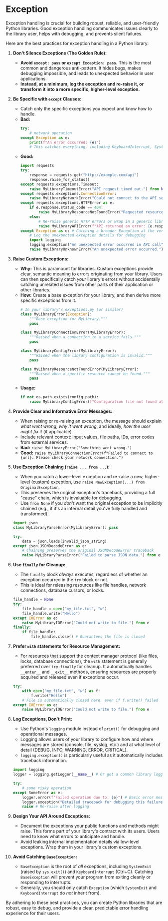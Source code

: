 # Exception

Exception handling is crucial for building robust, reliable, and user-friendly Python libraries. Good exception handling communicates issues clearly to the library user, helps with debugging, and prevents silent failures.

Here are the best practices for exception handling in a Python library:

1.  **Don't Silence Exceptions (The Golden Rule):**

      * **Avoid `except: pass` or `except Exception: pass`.** This is the most common and dangerous anti-pattern. It hides bugs, makes debugging impossible, and leads to unexpected behavior in user applications.
      * **Instead, at a minimum, log the exception and re-raise it, or transform it into a more specific, higher-level exception.**

2.  **Be Specific with `except` Clauses:**

      * Catch only the specific exceptions you expect and know how to handle.
      * **Bad:**
        ```python
        try:
            # network operation
        except Exception as e:
            print(f"An error occurred: {e}")
            # This catches everything, including KeyboardInterrupt, SystemExit, etc.
        ```
      * **Good:**
        ```python
        import requests
        try:
            response = requests.get("http://example.com/api")
            response.raise_for_status()
        except requests.exceptions.Timeout:
            raise MyLibraryTimeoutError("API request timed out.") from None
        except requests.exceptions.ConnectionError:
            raise MyLibraryNetworkError("Could not connect to the API server.") from None
        except requests.exceptions.HTTPError as e:
            if e.response.status_code == 404:
                raise MyLibraryResourceNotFoundError("Requested resource not found.") from None
            else:
                # Re-raise generic HTTP errors or wrap in a generic library error
                raise MyLibraryAPIError(f"API returned an error: {e.response.status_code}") from e
        except Exception as e: # Catching a broader Exception at the very end as a last resort
            # Log the unexpected exception details for debugging
            import logging
            logging.exception("An unexpected error occurred in API call")
            raise MyLibraryUnknownError("An unexpected error occurred.") from e
        ```

3.  **Raise Custom Exceptions:**

      * **Why:** This is paramount for libraries. Custom exceptions provide clear, semantic meaning to errors originating from your library. Users can then specifically catch *your* library's errors without accidentally catching unrelated issues from other parts of their application or other libraries.
      * **How:** Create a base exception for your library, and then derive more specific exceptions from it.
        ```python
        # In your library's exceptions.py (or similar)
        class MyLibraryError(Exception):
            """Base exception for MyLibrary."""
            pass

        class MyLibraryConnectionError(MyLibraryError):
            """Raised when a connection to a service fails."""
            pass

        class MyLibraryConfigError(MyLibraryError):
            """Raised when the library configuration is invalid."""
            pass

        class MyLibraryResourceNotFoundError(MyLibraryError):
            """Raised when a specific resource cannot be found."""
            pass
        ```
      * **Usage:**
        ```python
        if not os.path.exists(config_path):
            raise MyLibraryConfigError(f"Configuration file not found at: {config_path}")
        ```

4.  **Provide Clear and Informative Error Messages:**

      * When raising or re-raising an exception, the message should explain *what went wrong*, *why it went wrong*, and ideally, *how the user might fix it* (if applicable).
      * Include relevant context: input values, file paths, IDs, error codes from external services.
      * **Bad:** `raise MyLibraryError("Something went wrong.")`
      * **Good:** `raise MyLibraryConnectionError(f"Failed to connect to {url}. Please check your network connection.")`

5.  **Use Exception Chaining (`raise ... from ...`):**

      * When you catch a lower-level exception and re-raise a new, higher-level (custom) exception, use `raise NewException(...) from OriginalException`.
      * This preserves the original exception's traceback, providing a full "cause" chain, which is invaluable for debugging.
      * Use `from None` if you *don't* want the original exception to be implicitly chained (e.g., if it's an internal detail you've fully handled and transformed).

    <!-- end list -->

    ```python
    import json
    class MyLibraryParseError(MyLibraryError): pass

    try:
        data = json.loads(invalid_json_string)
    except json.JSONDecodeError as e:
        # Chaining preserves the original JSONDecodeError traceback
        raise MyLibraryParseError("Failed to parse JSON data.") from e
    ```

6.  **Use `finally` for Cleanup:**

      * The `finally` block *always* executes, regardless of whether an exception occurred in the `try` block or not.
      * This is ideal for releasing resources like file handles, network connections, database cursors, or locks.

    <!-- end list -->

    ```python
    file_handle = None
    try:
        file_handle = open("my_file.txt", "w")
        file_handle.write("Hello")
    except IOError as e:
        raise MyLibraryIOError("Could not write to file.") from e
    finally:
        if file_handle:
            file_handle.close() # Guarantees the file is closed
    ```

7.  **Prefer `with` statements for Resource Management:**

      * For resources that support the context manager protocol (like files, locks, database connections), the `with` statement is generally preferred over `try-finally` for cleanup. It automatically handles `__enter__` and `__exit__` methods, ensuring resources are properly acquired and released even if exceptions occur.

    <!-- end list -->

    ```python
    try:
        with open("my_file.txt", "w") as f:
            f.write("Hello")
        # File is automatically closed here, even if f.write() failed
    except IOError as e:
        raise MyLibraryIOError("Could not write to file.") from e
    ```

8.  **Log Exceptions, Don't Print:**

      * Use Python's `logging` module instead of `print()` for debugging and operational messages.
      * Logging allows users of your library to configure how and where messages are stored (console, file, syslog, etc.) and at what level of detail (DEBUG, INFO, WARNING, ERROR, CRITICAL).
      * `logging.exception()` is particularly useful as it automatically includes traceback information.

    <!-- end list -->

    ```python
    import logging
    logger = logging.getLogger(__name__) # Or get a common library logger

    try:
        # some risky operation
    except SomeError as e:
        logger.error(f"Failed operation due to: {e}") # Basic error message
        logger.exception("Detailed traceback for debugging this failure:") # Full traceback
        raise # Re-raise after logging
    ```

9.  **Design Your API Around Exceptions:**

      * Document the exceptions your public functions and methods might raise. This forms part of your library's contract with its users. Users need to know what errors to anticipate and handle.
      * Avoid leaking internal implementation details via low-level exceptions. Wrap them in your library's custom exceptions.

10. **Avoid Catching `BaseException`:**

      * `BaseException` is the root of *all* exceptions, including `SystemExit` (raised by `sys.exit()`) and `KeyboardInterrupt` (Ctrl+C). Catching `BaseException` will prevent your program from exiting cleanly or responding to interrupts.
      * Generally, you should only catch `Exception` (which `SystemExit` and `KeyboardInterrupt` do *not* inherit from).

By adhering to these best practices, you can create Python libraries that are robust, easy to debug, and provide a clear, predictable error handling experience for their users.